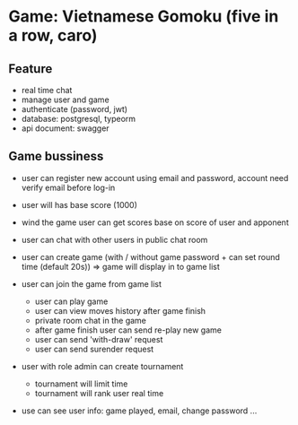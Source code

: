 # Game: Vietnamese Gomoku (five in a row, caro)
## Feature 
- real time chat
- manage user and game
- authenticate (password, jwt)
- database: postgresql, typeorm
- api document: swagger

## Game bussiness
- user can register new account using email and password, account need verify email before log-in
- user will has base score (1000)
- wind the game user can get scores base on score of user and apponent
- user can chat with other users in public chat room
- user can create game (with / without game password + can set round time (default 20s)) => game will display in to game list
- user can join the game from game list
    + user can play game
    + user can view moves history after game finish
    + private room chat in the game
    + after game finish user can send re-play new game
    + user can send 'with-draw' request
    + user can send surender request
- user with role admin can create tournament
    + tournament will limit time
    + tournament will rank user real time

- use can see user info: game played, email, change password ...